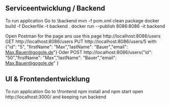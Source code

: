 ## Serviceentwicklung / Backend

To run application
Go to \backend
mvn -f pom.xml clean package
docker build -f Dockerfile -t backend .
docker run --publish 8086:8086 -it backend 

Open Postman for the page ans use this page http://localhost:8086/users
GET http://localhost:8086/users
PUT http://localhost:8086/users/5 with {"id": "5", "firstName": "Max","lastName": "Bauer","email": Max.Bauer@gogole.de"}
Oder POST  http://localhost:8086/users{"id": "50","firstName": "Max","lastName": "Bauer","email": Max.Bauer@gogole.de" }

## UI & Frontendentwicklung
To run application
Go to \frontend
npm install and npm start
open http://localhost:3000/ and keeping run backend
